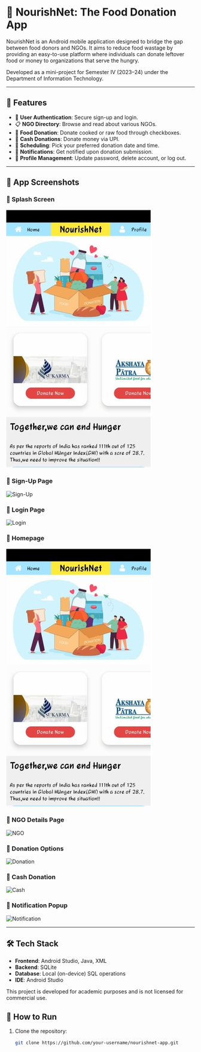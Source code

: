 # 🍱 NourishNet: The Food Donation App

NourishNet is an Android mobile application designed to bridge the gap between food donors and NGOs. It aims to reduce food wastage by providing an easy-to-use platform where individuals can donate leftover food or money to organizations that serve the hungry.

Developed as a mini-project for Semester IV (2023–24) under the Department of Information Technology.

---

## 📲 Features

- 🔐 **User Authentication**: Secure sign-up and login.
- 📋 **NGO Directory**: Browse and read about various NGOs.
- 🍛 **Food Donation**: Donate cooked or raw food through checkboxes.
- 💸 **Cash Donations**: Donate money via UPI.
- 📅 **Scheduling**: Pick your preferred donation date and time.
- 🔔 **Notifications**: Get notified upon donation submission.
- 🧾 **Profile Management**: Update password, delete account, or log out.

---

## 📱 App Screenshots

### 🔸 Splash Screen
![Splash](ScreenShots/HomePage.jpeg)

### 🔸 Sign-Up Page
![Sign-Up](screenshots/signup_page.png)

### 🔸 Login Page
![Login](screenshots/login_page.png)

### 🔸 Homepage
![Homepage](ScreenShots/HomePage.jpeg)

### 🔸 NGO Details Page
![NGO](screenshots/ngo_details.png)

### 🔸 Donation Options
![Donation](screenshots/donation_page.png)

### 🔸 Cash Donation
![Cash](screenshots/cash_donation.png)

### 🔸 Notification Popup
![Notification](screenshots/notification.png)

---

## 🛠️ Tech Stack

- **Frontend**: Android Studio, Java, XML
- **Backend**: SQLite
- **Database**: Local (on-device) SQL operations
- **IDE**: Android Studio

This project is developed for academic purposes and is not licensed for commercial use.


## 📝 How to Run

1. Clone the repository:
   ```bash
   git clone https://github.com/your-username/nourishnet-app.git
